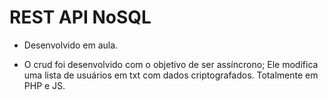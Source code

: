 # REST API NoSQL 

* Desenvolvido em aula.

* O crud foi desenvolvido com o objetivo de ser assíncrono; Ele modifica uma lista de usuários em txt com dados criptografados. Totalmente em PHP e JS.
